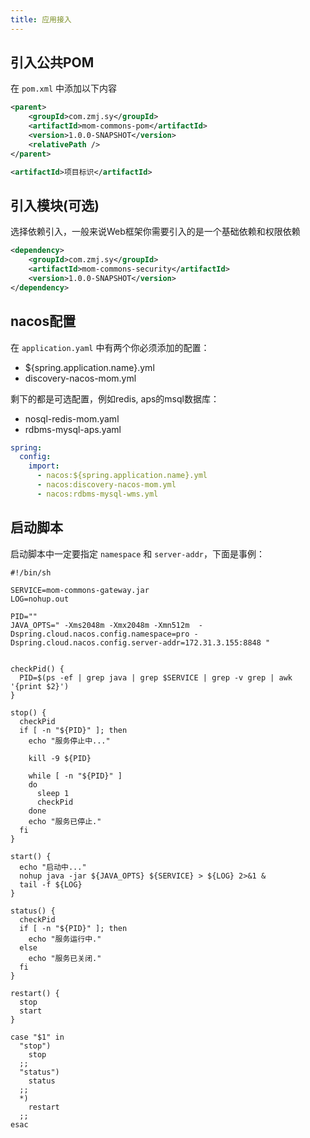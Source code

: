 ```yaml
---
title: 应用接入
---
```


## 引入公共POM

在 `pom.xml` 中添加以下内容 

```xml
<parent>
    <groupId>com.zmj.sy</groupId>
    <artifactId>mom-commons-pom</artifactId>
    <version>1.0.0-SNAPSHOT</version>
    <relativePath />
</parent>

<artifactId>项目标识</artifactId>
```

## 引入模块(可选)

选择依赖引入，一般来说Web框架你需要引入的是一个基础依赖和权限依赖

```xml
<dependency>
    <groupId>com.zmj.sy</groupId>
    <artifactId>mom-commons-security</artifactId>
    <version>1.0.0-SNAPSHOT</version>
</dependency>
```

## nacos配置


在 `application.yaml` 中有两个你必须添加的配置：
- ${spring.application.name}.yml
- discovery-nacos-mom.yml

剩下的都是可选配置，例如redis, aps的msql数据库：
- nosql-redis-mom.yaml
- rdbms-mysql-aps.yaml

```yaml
spring: 
  config:
    import:
      - nacos:${spring.application.name}.yml
      - nacos:discovery-nacos-mom.yml
      - nacos:rdbms-mysql-wms.yml

```

## 启动脚本

启动脚本中一定要指定 `namespace` 和 `server-addr`，下面是事例：
```shell
#!/bin/sh

SERVICE=mom-commons-gateway.jar
LOG=nohup.out

PID=""
JAVA_OPTS=" -Xms2048m -Xmx2048m -Xmn512m  -Dspring.cloud.nacos.config.namespace=pro -Dspring.cloud.nacos.config.server-addr=172.31.3.155:8848 "


checkPid() {
  PID=$(ps -ef | grep java | grep $SERVICE | grep -v grep | awk '{print $2}')
}

stop() {
  checkPid
  if [ -n "${PID}" ]; then
    echo "服务停止中..."
    
    kill -9 ${PID}
    
    while [ -n "${PID}" ]
    do
      sleep 1
      checkPid
    done
    echo "服务已停止."
  fi
}

start() {
  echo "启动中..."
  nohup java -jar ${JAVA_OPTS} ${SERVICE} > ${LOG} 2>&1 &
  tail -f ${LOG}
}

status() {
  checkPid
  if [ -n "${PID}" ]; then
    echo "服务运行中."
  else
    echo "服务已关闭."
  fi
}

restart() {
  stop
  start
}

case "$1" in
  "stop")
    stop
  ;;
  "status")
    status
  ;;
  *)
    restart
  ;;
esac

```